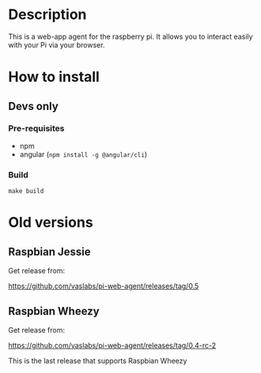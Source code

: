 # Description

This is a web-app agent for the raspberry pi. It allows you to interact easily with your Pi via your browser. 


# How to install

## Devs only

### Pre-requisites
- npm
- angular (`npm install -g @angular/cli`)

### Build

```
make build
```

# Old versions


## Raspbian Jessie

Get release from:

https://github.com/vaslabs/pi-web-agent/releases/tag/0.5


## Raspbian Wheezy
Get release from:

https://github.com/vaslabs/pi-web-agent/releases/tag/0.4-rc-2

This is the last release that supports Raspbian Wheezy
